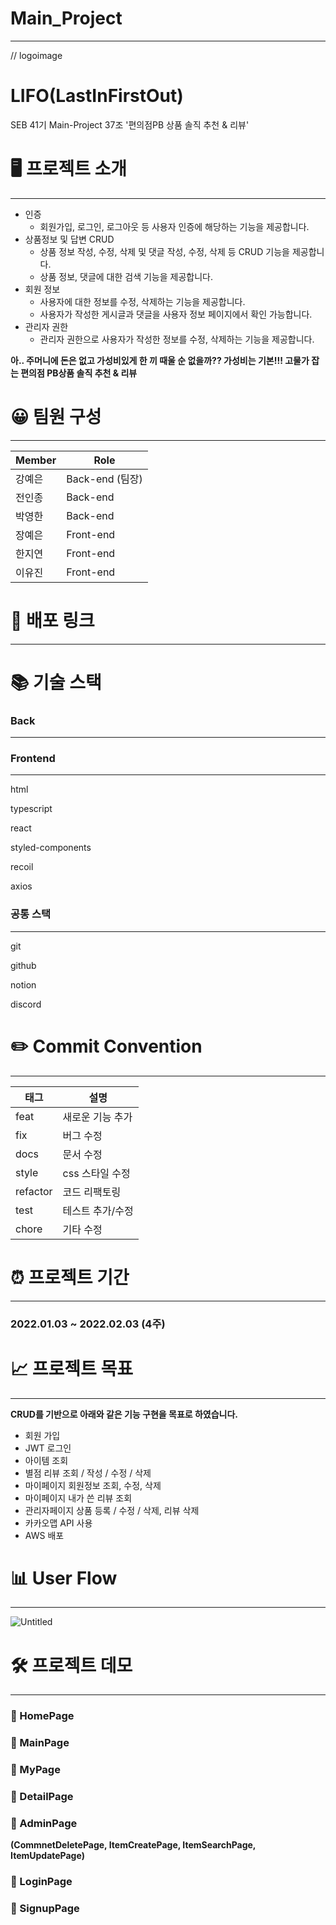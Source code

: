 # Main_Project

---

// logoimage



# LIFO(LastInFirstOut)

SEB 41기 Main-Project 37조 '편의점PB 상품 솔직 추천 & 리뷰'

# 🖥 프로젝트 소개

---

- 인증
    - 회원가입, 로그인, 로그아웃 등 사용자 인증에 해당하는 기능을 제공합니다.
- 상품정보 및 답변 CRUD
    - 상품 정보 작성, 수정, 삭제 및 댓글 작성, 수정, 삭제 등 CRUD 기능을 제공합니다.
    - 상품 정보, 댓글에 대한 검색 기능을 제공합니다.
- 회원 정보
    - 사용자에 대한 정보를 수정, 삭제하는 기능을 제공합니다.
    - 사용자가 작성한 게시글과 댓글을 사용자 정보 페이지에서 확인 가능합니다.
- 관리자 권한
    - 관리자 권한으로 사용자가 작성한 정보를 수정, 삭제하는 기능을 제공합니다.

**아.. 주머니에 돈은 없고 가성비있게 한 끼 때울 순 없을까??
가성비는 기본!!! 고물가 잡는 편의점 PB상품 솔직 추천 & 리뷰** 

# 😀 팀원 구성

---

| Member | Role |
| --- | --- |
| 강예은 | Back-end (팀장) |
| 전인종 | Back-end |
| 박영한 | Back-end |
| 장예은 | Front-end |
| 한지연 | Front-end |
| 이유진 | Front-end |

# **🔗** 배포 링크

---

# 📚 기술 스택

### Back

---

### Frontend

---

html

typescript

react

styled-components

recoil

axios

### 공통 스택

---

git

github

notion

discord

# **✏️ Commit Convention**

---

| 태그 | 설명 |
| --- | --- |
| feat | 새로운 기능 추가 |
| fix | 버그 수정 |
| docs | 문서 수정 |
| style | css 스타일 수정 |
| refactor | 코드 리팩토링 |
| test | 테스트 추가/수정 |
| chore | 기타 수정 |

# ⏰ 프로젝트 기간

---

### **2022.01.03 ~ 2022.02.03 (4주)**

# 📈 프로젝트 목표

---

**CRUD를 기반으로 아래와 같은 기능 구현을 목표로 하였습니다.**

- 회원 가입
- JWT 로그인
- 아이템 조회
- 별점 리뷰 조회 / 작성 / 수정 / 삭제
- 마이페이지 회원정보 조회, 수정, 삭제
- 마이페이지 내가 쓴 리뷰 조회
- 관리자페이지 상품 등록 / 수정 / 삭제, 리뷰 삭제
- 카카오맵 API 사용
- AWS 배포

# 📊 User Flow

---

![Untitled](README%20md%20%E1%84%8C%E1%85%A1%E1%86%A8%E1%84%89%E1%85%A5%E1%86%BC%20140c3ee031984405b632823d72ae3417/Untitled%201.png)

# 🛠 프로젝트 데모

---

### 📌 HomePage



### 📌 MainPage



### 📌 MyPage

### 📌 DetailPage



### 📌 AdminPage

**(CommnetDeletePage, ItemCreatePage, ItemSearchPage, ItemUpdatePage)**









### 📌 LoginPage



### 📌 SignupPage


